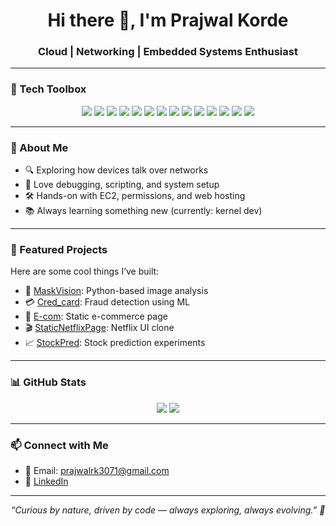 <h1 align="center">Hi there 👋, I'm Prajwal Korde</h1>
<h3 align="center">Cloud | Networking | Embedded Systems Enthusiast</h3>

---

### 🧰 Tech Toolbox
<p align="center">

  <!-- Programming Languages -->
  <img src="https://img.shields.io/badge/Python-3776AB?style=for-the-badge&logo=python&logoColor=white"/>
  <img src="https://img.shields.io/badge/C++-00599C?style=for-the-badge&logo=cplusplus&logoColor=white"/>
  <img src="https://img.shields.io/badge/JavaScript-F7DF1E?style=for-the-badge&logo=javascript&logoColor=black"/>

  <!-- Platforms & Tools -->
  <img src="https://img.shields.io/badge/AWS-232F3E?style=for-the-badge&logo=amazonaws&logoColor=white"/>
  <img src="https://img.shields.io/badge/Linux-FCC624?style=for-the-badge&logo=linux&logoColor=black"/>
  <img src="https://img.shields.io/badge/GitHub-181717?style=for-the-badge&logo=github&logoColor=white"/>
  <img src="https://img.shields.io/badge/VS%20Code-007ACC?style=for-the-badge&logo=visual-studio-code&logoColor=white"/>

  <!-- Markup & Styling -->
  <img src="https://img.shields.io/badge/HTML5-E34F26?style=for-the-badge&logo=html5&logoColor=white"/>
  <img src="https://img.shields.io/badge/CSS3-1572B6?style=for-the-badge&logo=css3&logoColor=white"/>
  <img src="https://img.shields.io/badge/Tailwind_CSS-38B2AC?style=for-the-badge&logo=tailwind-css&logoColor=white"/>

  <!-- Machine Learning & Data -->
  <img src="https://img.shields.io/badge/NumPy-013243?style=for-the-badge&logo=numpy&logoColor=white"/>
  <img src="https://img.shields.io/badge/Pandas-150458?style=for-the-badge&logo=pandas&logoColor=white"/>
  <img src="https://img.shields.io/badge/Scikit--Learn-F7931E?style=for-the-badge&logo=scikit-learn&logoColor=white"/>
  <img src="https://img.shields.io/badge/Matplotlib-11557C?style=for-the-badge&logo=matplotlib&logoColor=white"/>


</p>


---

### 🚀 About Me
- 🔍 Exploring how devices talk over networks  
- 🧪 Love debugging, scripting, and system setup  
- 🛠️ Hands-on with EC2, permissions, and web hosting  
- 📚 Always learning something new (currently: kernel dev)

---

### 📌 Featured Projects
Here are some cool things I’ve built:

- 🧠 [MaskVision](https://github.com/prajwalkorde/MaskVision): Python-based image analysis  
- 💳 [Cred_card](https://github.com/prajwalkorde/Cred_card): Fraud detection using ML  
- 🛒 [E-com](https://github.com/prajwalkorde/E-com): Static e-commerce page  
- 🎬 [StaticNetflixPage](https://github.com/prajwalkorde/StaticNetflixPage): Netflix UI clone  
- 📈 [StockPred](https://github.com/prajwalkorde/StockPred): Stock prediction experiments

---

### 📊 GitHub Stats
<p align="center">
  <img src="https://github-readme-stats.vercel.app/api?username=prajwalkorde&show_icons=true&theme=tokyonight" />
  <img src="https://github-readme-streak-stats.herokuapp.com/?user=prajwalkorde&theme=tokyonight" />
</p>

---

### 📫 Connect with Me
- 📧 Email: prajwalrk3071@gmail.com  
- 🔗 [LinkedIn](https://www.linkedin.com/in/prajwal-korde-67974420b)

---

<p align="center">
  <em>“Curious by nature, driven by code — always exploring, always evolving.” 🚀</em>
</p>

